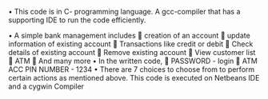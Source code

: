 •	This code is in C- programming language. A gcc-compiler that has a supporting IDE to run the code efficiently.

•	A simple bank management includes 
	creation of an account
	update information of existing account
	Transactions like credit or debit
	Check details of existing account
	Remove existing account
	View customer list
	ATM 
	And many more
•	In the written code, 
	PASSWORD - login
	ATM ACC PIN NUMBER - 1234
•	There are 7 choices to choose from to perform certain actions as mentioned above.
This code is executed on Netbeans IDE and a cygwin Compiler




